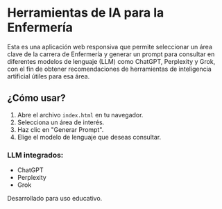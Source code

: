 # Herramientas de IA para la Enfermería

Esta es una aplicación web responsiva que permite seleccionar un área clave de la carrera de Enfermería y generar un prompt para consultar en diferentes modelos de lenguaje (LLM) como ChatGPT, Perplexity y Grok, con el fin de obtener recomendaciones de herramientas de inteligencia artificial útiles para esa área.

## ¿Cómo usar?

1. Abre el archivo `index.html` en tu navegador.
2. Selecciona un área de interés.
3. Haz clic en "Generar Prompt".
4. Elige el modelo de lenguaje que deseas consultar.

### LLM integrados:
- ChatGPT
- Perplexity
- Grok

Desarrollado para uso educativo.